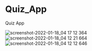 # Quiz_App
 Quiz App

![screenshot-2022-01-18_04 17 12 364](https://user-images.githubusercontent.com/74993460/150637441-71cc42df-e36b-4567-a52e-504dce1026a6.png)
![screenshot-2022-01-18_04 12 21 664](https://user-images.githubusercontent.com/74993460/150637453-d28f071c-bd85-42be-9ef9-a0340f289742.png)
![screenshot-2022-01-18_04 12 12 646](https://user-images.githubusercontent.com/74993460/150637456-4011bd94-e590-402c-82a3-3fb08166b8ef.png)
